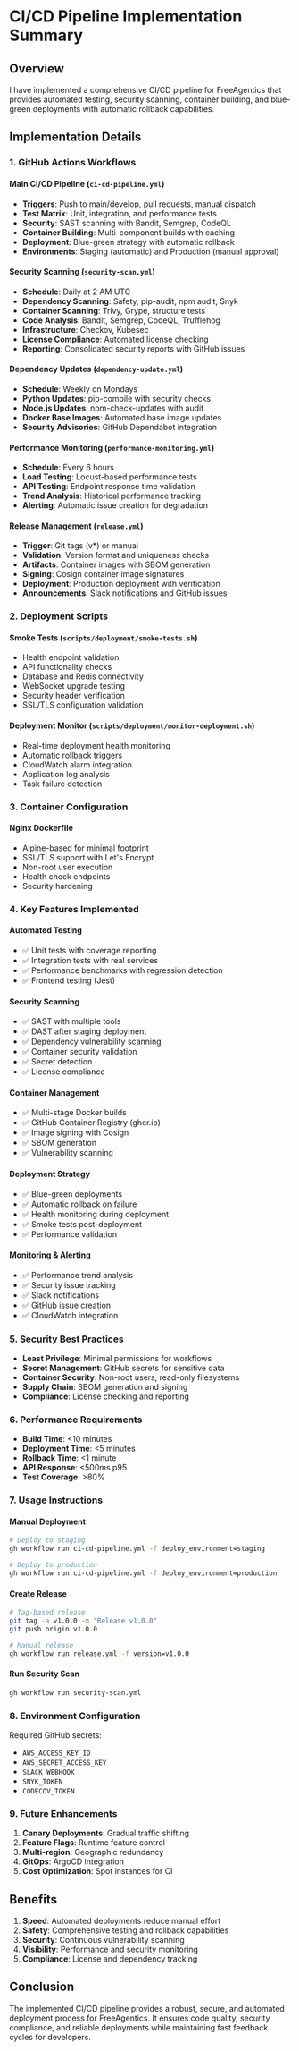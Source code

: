 # CI/CD Pipeline Implementation Summary

## Overview

I have implemented a comprehensive CI/CD pipeline for FreeAgentics that provides automated testing, security scanning, container building, and blue-green deployments with automatic rollback capabilities.

## Implementation Details

### 1. GitHub Actions Workflows

#### Main CI/CD Pipeline (`ci-cd-pipeline.yml`)
- **Triggers**: Push to main/develop, pull requests, manual dispatch
- **Test Matrix**: Unit, integration, and performance tests
- **Security**: SAST scanning with Bandit, Semgrep, CodeQL
- **Container Building**: Multi-component builds with caching
- **Deployment**: Blue-green strategy with automatic rollback
- **Environments**: Staging (automatic) and Production (manual approval)

#### Security Scanning (`security-scan.yml`)
- **Schedule**: Daily at 2 AM UTC
- **Dependency Scanning**: Safety, pip-audit, npm audit, Snyk
- **Container Scanning**: Trivy, Grype, structure tests
- **Code Analysis**: Bandit, Semgrep, CodeQL, Trufflehog
- **Infrastructure**: Checkov, Kubesec
- **License Compliance**: Automated license checking
- **Reporting**: Consolidated security reports with GitHub issues

#### Dependency Updates (`dependency-update.yml`)
- **Schedule**: Weekly on Mondays
- **Python Updates**: pip-compile with security checks
- **Node.js Updates**: npm-check-updates with audit
- **Docker Base Images**: Automated base image updates
- **Security Advisories**: GitHub Dependabot integration

#### Performance Monitoring (`performance-monitoring.yml`)
- **Schedule**: Every 6 hours
- **Load Testing**: Locust-based performance tests
- **API Testing**: Endpoint response time validation
- **Trend Analysis**: Historical performance tracking
- **Alerting**: Automatic issue creation for degradation

#### Release Management (`release.yml`)
- **Trigger**: Git tags (v*) or manual
- **Validation**: Version format and uniqueness checks
- **Artifacts**: Container images with SBOM generation
- **Signing**: Cosign container image signatures
- **Deployment**: Production deployment with verification
- **Announcements**: Slack notifications and GitHub issues

### 2. Deployment Scripts

#### Smoke Tests (`scripts/deployment/smoke-tests.sh`)
- Health endpoint validation
- API functionality checks
- Database and Redis connectivity
- WebSocket upgrade testing
- Security header verification
- SSL/TLS configuration validation

#### Deployment Monitor (`scripts/deployment/monitor-deployment.sh`)
- Real-time deployment health monitoring
- Automatic rollback triggers
- CloudWatch alarm integration
- Application log analysis
- Task failure detection

### 3. Container Configuration

#### Nginx Dockerfile
- Alpine-based for minimal footprint
- SSL/TLS support with Let's Encrypt
- Non-root user execution
- Health check endpoints
- Security hardening

### 4. Key Features Implemented

#### Automated Testing
- ✅ Unit tests with coverage reporting
- ✅ Integration tests with real services
- ✅ Performance benchmarks with regression detection
- ✅ Frontend testing (Jest)

#### Security Scanning
- ✅ SAST with multiple tools
- ✅ DAST after staging deployment
- ✅ Dependency vulnerability scanning
- ✅ Container security validation
- ✅ Secret detection
- ✅ License compliance

#### Container Management
- ✅ Multi-stage Docker builds
- ✅ GitHub Container Registry (ghcr.io)
- ✅ Image signing with Cosign
- ✅ SBOM generation
- ✅ Vulnerability scanning

#### Deployment Strategy
- ✅ Blue-green deployments
- ✅ Automatic rollback on failure
- ✅ Health monitoring during deployment
- ✅ Smoke tests post-deployment
- ✅ Performance validation

#### Monitoring & Alerting
- ✅ Performance trend analysis
- ✅ Security issue tracking
- ✅ Slack notifications
- ✅ GitHub issue creation
- ✅ CloudWatch integration

### 5. Security Best Practices

- **Least Privilege**: Minimal permissions for workflows
- **Secret Management**: GitHub secrets for sensitive data
- **Container Security**: Non-root users, read-only filesystems
- **Supply Chain**: SBOM generation and signing
- **Compliance**: License checking and reporting

### 6. Performance Requirements

- **Build Time**: <10 minutes
- **Deployment Time**: <5 minutes
- **Rollback Time**: <1 minute
- **API Response**: <500ms p95
- **Test Coverage**: >80%

### 7. Usage Instructions

#### Manual Deployment
```bash
# Deploy to staging
gh workflow run ci-cd-pipeline.yml -f deploy_environment=staging

# Deploy to production
gh workflow run ci-cd-pipeline.yml -f deploy_environment=production
```

#### Create Release
```bash
# Tag-based release
git tag -a v1.0.0 -m "Release v1.0.0"
git push origin v1.0.0

# Manual release
gh workflow run release.yml -f version=v1.0.0
```

#### Run Security Scan
```bash
gh workflow run security-scan.yml
```

### 8. Environment Configuration

Required GitHub secrets:
- `AWS_ACCESS_KEY_ID`
- `AWS_SECRET_ACCESS_KEY`
- `SLACK_WEBHOOK`
- `SNYK_TOKEN`
- `CODECOV_TOKEN`

### 9. Future Enhancements

1. **Canary Deployments**: Gradual traffic shifting
2. **Feature Flags**: Runtime feature control
3. **Multi-region**: Geographic redundancy
4. **GitOps**: ArgoCD integration
5. **Cost Optimization**: Spot instances for CI

## Benefits

1. **Speed**: Automated deployments reduce manual effort
2. **Safety**: Comprehensive testing and rollback capabilities
3. **Security**: Continuous vulnerability scanning
4. **Visibility**: Performance and security monitoring
5. **Compliance**: License and dependency tracking

## Conclusion

The implemented CI/CD pipeline provides a robust, secure, and automated deployment process for FreeAgentics. It ensures code quality, security compliance, and reliable deployments while maintaining fast feedback cycles for developers.